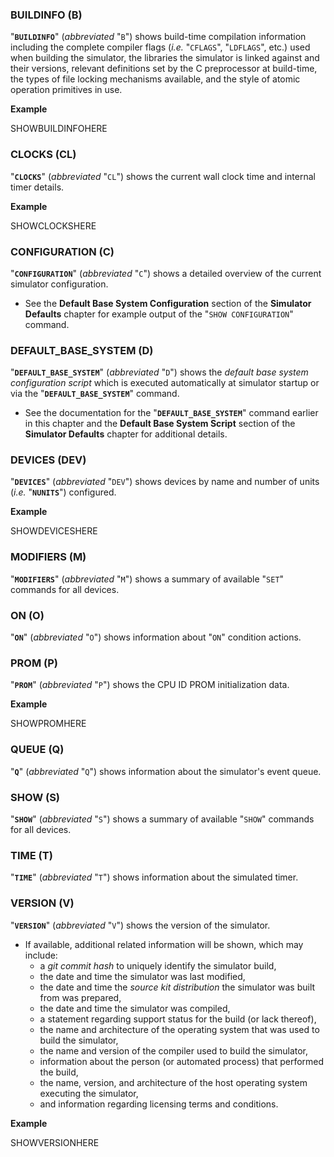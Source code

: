 <!-- SPDX-License-Identifier: LicenseRef-DPS8M-Doc OR LicenseRef-CF-GAL -->
<!-- SPDX-FileCopyrightText: 2022 The DPS8M Development Team -->
<!-- scspell-id: da80a3c8-3246-11ed-9446-80ee73e9b8e7 -->

### BUILDINFO (B)

"**`BUILDINFO`**" (*abbreviated* "`B`") shows build-time compilation information including the complete compiler flags (*i.e.* "`CFLAGS`", "`LDFLAGS`", etc.) used when building the simulator, the libraries the simulator is linked against and their versions, relevant definitions set by the C preprocessor at build-time, the types of file locking mechanisms available, and the style of atomic operation primitives in use.

**Example**

SHOWBUILDINFOHERE

### CLOCKS (CL)

"**`CLOCKS`**" (*abbreviated* "`CL`") shows the current wall clock time and internal timer details.

**Example**

SHOWCLOCKSHERE

### CONFIGURATION (C)

"**`CONFIGURATION`**" (*abbreviated* "`C`") shows a detailed overview of the current simulator configuration.

* See the **Default Base System Configuration** section of the **Simulator Defaults** chapter for example output of the "`SHOW CONFIGURATION`" command.

### DEFAULT_BASE_SYSTEM (D)

"**`DEFAULT_BASE_SYSTEM`**" (*abbreviated* "`D`") shows the *default base system configuration script* which is executed automatically at simulator startup or via the "**`DEFAULT_BASE_SYSTEM`**" command.

* See the documentation for the "**`DEFAULT_BASE_SYSTEM`**" command earlier in this chapter and the **Default Base System Script** section of the **Simulator Defaults** chapter for additional details.

### DEVICES (DEV)

"**`DEVICES`**" (*abbreviated* "`DEV`") shows devices by name and number of units (*i.e.* "**`NUNITS`**") configured.

**Example**

SHOWDEVICESHERE

### MODIFIERS (M)

"**`MODIFIERS`**" (*abbreviated* "`M`") shows a summary of available "`SET`" commands for all devices.

### ON (O)

"**`ON`**" (*abbreviated* "`O`") shows information about "`ON`" condition actions.

### PROM (P)

"**`PROM`**" (*abbreviated* "`P`") shows the CPU ID PROM initialization data.

**Example**

SHOWPROMHERE

### QUEUE (Q)

"**`Q`**" (*abbreviated* "`Q`") shows information about the simulator's event queue.

### SHOW (S)

"**`SHOW`**" (*abbreviated* "`S`") shows a summary of available "`SHOW`" commands for all devices.

### TIME (T)

"**`TIME`**" (*abbreviated* "`T`") shows information about the simulated timer.

### VERSION (V)

"**`VERSION`**" (*abbreviated* "`V`") shows the version of the simulator.

* If available, additional related information will be shown, which may include:
  * a *git commit hash* to uniquely identify the simulator build,
  * the date and time the simulator was last modified,
  * the date and time the *source kit distribution* the simulator was built from was prepared,
  * the date and time the simulator was compiled,
  * a statement regarding support status for the build (or lack thereof),
  * the name and architecture of the operating system that was used to build the simulator,
  * the name and version of the compiler used to build the simulator,
  * information about the person (or automated process) that performed the build,
  * the name, version, and architecture of the host operating system executing the simulator,
  * and information regarding licensing terms and conditions.

**Example**

SHOWVERSIONHERE


